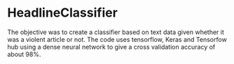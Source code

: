 # HeadlineClassifier
The objective was to create a classifier based on text data given whether it was a violent article or not.
The code uses tensorflow, Keras and Tensorfow hub using a dense neural network to give a cross validation accuracy of about 98%.
